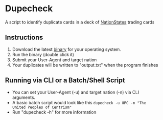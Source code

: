 # Dupecheck
A script to identify duplicate cards in a deck of [NationStates](https://www.nationstates.net) trading cards
## Instructions
1. Download the latest [binary](https://github.com/nsupc/dupecheck/releases) for your operating system.
3. Run the binary (double click it)
4. Submit your User-Agent and target nation
5. Your duplicates will be written to "output.txt" when the program finishes
## Running via CLI or a Batch/Shell Script
- You can set your User-Agent (-u) and target nation (-n) via CLI arguments.
- A basic batch script would look like this ``dupecheck -u UPC -n "The United Peoples of Centrism"``
- Run "dupecheck -h" for more information
